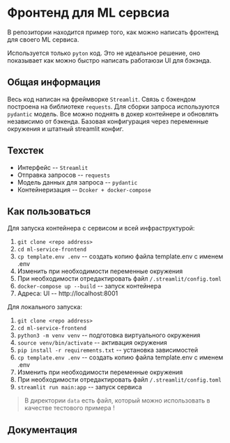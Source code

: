 # Фронтенд для ML сервсиа

В репозитории находится пример того, как можно написать фронтенд для своего ML сервиса.

Используется только `pyton` код. Это не идеальное решение, оно показывает как можно быстро написать работаюзи UI для бэкэнда.

## Общая информация

Весь код написан на фреймворке `Streamlit`. Связь с бэкендом построена на библиотеке `requests`. Для сборки запроса используются `pydantic` модель. Все можно поднять в докер контейнере и обновлять независимо от бэкенда. Базовая конфигурация через переменные окружения и штатный streamlit конфиг.

## Техстек

- Интерфейс -- `Streamlit`
- Отправка запросов -- `requests`
- Модель данных для запроса -- `pydantic`
- Контейнеризация -- `Dcoker + docker-compose`

## Как пользоваться

Для запуска контейнера с сервисом и всей инфраструктурой:

1. `git clone <repo address>`
2. `cd ml-service-frontend`
3. `cp template.env .env` -- создать копию файла template.env с именем .env
4. Изменить при необходимости переменные окружения
5. При необходимости отредактировать файл `/.streamlit/config.toml`
6. `docker-compose up --build` -- запуск контейнера
7. Адреса:
    UI -- http://localhost:8001

Для локального запуска:
1. `git clone <repo address>`
2. `cd ml-service-frontend`
3. `python3 -m venv venv` -- подготовка виртуального окружения
4. `source venv/bin/activate` -- активация окружения
5. `pip install -r requirements.txt` -- установка зависимостей
6. `cp template.env .env` -- создать копию файла template.env с именем .env
7. Изменить при необходимости переменные окружения
8. При необходимости отредактировать файл `/.streamlit/config.toml`
9. `streamlit run main:app` -- запуск сервиса

> В директории `data` есть файл, который можно использовать в качестве тестового примера !

## Документация

